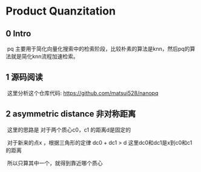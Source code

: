 # Product Quanzitation

## 0 Intro

​	pq 主要用于简化向量化搜索中的检索阶段，比较朴素的算法是knn，然后pq的算法就是简化knn流程加速检索。

## 1 源码阅读

​	这里分析这个仓库代码: https://github.com/matsui528/nanopq

## 2  asymmetric distance 非对称距离

​	这里的思路是 对于两个质心c0，c1 的距离d是固定的

​	对于新来的点x  ，根据三角形的定律  dc0 + dc1 > d 这里dc0和dc1是x到c0和c1的距离

​	所以只算其中一个，就得到靠近哪个质心

